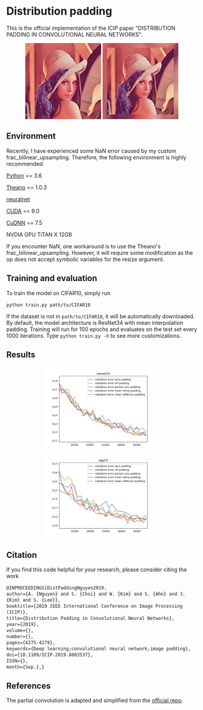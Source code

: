 # Distribution padding

This is the official implementation of the ICIP paper "DISTRIBUTION PADDING IN CONVOLUTIONAL NEURAL NETWORKS".

 <p align='center'>
  <img src='imgs/lena_small.png' width="200px">
  <img src='imgs/lena_dist_padded.jpg' width="200px">
</p>

## Environment

Recently, I have experienced some NaN error caused by my custom frac_bilinear_upsampling. 
Therefore, the following environment is highly recommended.

[Python](https://www.python.org/) == 3.6

[Theano](http://deeplearning.net/software/theano/) == 1.0.3

[neuralnet](https://github.com/justanhduc/neuralnet)

[CUDA](https://developer.nvidia.com/cuda-zone) == 9.0

[CuDNN](https://developer.nvidia.com/cudnn) == 7.5

NVDIA GPU TiTAN X 12GB

If you encounter NaN, one workaround is to use the Theano's frac_bilinear_upsampling.
However, it will require some modification as the op does not accept symbolic variables for the resize argument.

## Training and evaluation

 To train the model on CIFAR10, simply run
 
 ```
 python train.py path/to/CIFAR10
 ```
 
 If the dataset is not in ```path/to/CIFAR10```, it will be automatically downloaded.
 By default, the model architecture is ResNet34 with mean interpolation padding. 
 Training will run for 100 epochs and evaluates on the test set every 1000 iterations.
 Type ```python train.py -h``` to see more customizations.
 
 ## Results
 
 <p align='center'>
  <img src='imgs/resnet_errors_magnified.png' width="300px">
  <img src='imgs/vgg_errors_magnified.png' width="300px">
</p>
 
 ## Citation
 
 If you find this code helpful for your research, please consider citing the work

```
@INPROCEEDINGS{DistPaddingNguyen2019,
author={A. {Nguyen} and S. {Choi} and W. {Kim} and S. {Ahn} and J. {Kim} and S. {Lee}},
booktitle={2019 IEEE International Conference on Image Processing (ICIP)},
title={Distribution Padding in Convolutional Neural Networks},
year={2019},
volume={},
number={},
pages={4275-4279},
keywords={Deep learning;convolutional neural network;image padding},
doi={10.1109/ICIP.2019.8803537},
ISSN={},
month={Sep.},}
```
 
 ## References
 
 The partial convolution is adapted and simplified from the [official repo](https://github.com/NVIDIA/partialconv).
